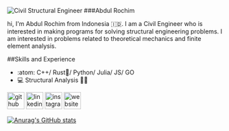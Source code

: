 ![Civil Structural Engineer](https://arturssmirnovs.github.io/github-profile-readme-generator/images/banner.png)
###Abdul Rochim

hi, I'm Abdul Rochim from Indonesia :indonesia:. I am a Civil Engineer who is interested in making programs for solving structural engineering problems. I am interested in problems related to theoretical mechanics and finite element analysis.

##Skills and Experience
* :atom: C++/ Rust:crab:/ Python/ Julia/ JS/ GO
* :computer: Structural Analysis
:construction_worker::cowboy_hat_face:


[<img src='https://cdn.jsdelivr.net/npm/simple-icons@3.0.1/icons/github.svg' alt='github' height='40'>](https://github.com/abdul-rochim)  [<img src='https://cdn.jsdelivr.net/npm/simple-icons@3.0.1/icons/linkedin.svg' alt='linkedin' height='40'>](https://www.linkedin.com/in/abdul-rochim-b8157150/)  [<img src='https://cdn.jsdelivr.net/npm/simple-icons@3.0.1/icons/instagram.svg' alt='instagram' height='40'>](https://www.instagram.com/_abdulrochim_/)  [<img src='https://cdn.jsdelivr.net/npm/simple-icons@3.0.1/icons/icloud.svg' alt='website' height='40'>](https://abdul-rochim.github.io)  


[![Anurag's GitHub stats](https://github-readme-stats.vercel.app/api?username=abdul-rochim)](https://github.com/anuraghazra/github-readme-stats)
